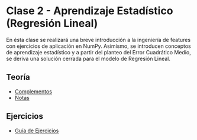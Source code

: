 # Clase 2 - Aprendizaje Estadístico (Regresión Lineal)
En ésta clase se realizará una breve introducción a la ingeniería de features con
ejercicios de aplicación en NumPy. Asimísmo, se introducen conceptos de aprendizaje
estadístico y a partir del planteo del Error Cuadrático Medio, se deriva una 
solución cerrada para el modelo de Regresión Lineal.

## Teoría
* [Complementos](presentaciones/complemento_clase2.pdf)
* [Notas](presentaciones/iia_c2.pdf)

## Ejercicios
* [Guía de Ejercicios](ejercicios/README.md)